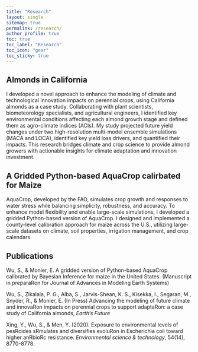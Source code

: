 ```yaml
---
title: "Research"
layout: single
sitemap: true
permalink: /research/
author_profile: true
toc: true
toc_label: "Research"
toc_icon: "gear"
toc_sticky: true
---
```


## Almonds in California 

I developed a novel approach to enhance the modeling of climate and technological innovation impacts on perennial crops, using California almonds as a case study. Collaborating with plant scientists, biometeorology specialists, and agricultural engineers, I identified key environmental conditions affecting each almond growth stage and defined them as agro-climate indices (ACIs). My study projected future yield changes under two high-resolution multi-model ensemble simulations (MACA and LOCA), identified key yield loss drivers, and quantified their impacts. This research bridges climate and crop science to provide almond growers with actionable insights for climate adaptation and innovation investment.

## A Gridded Python-based AquaCrop calirbated for Maize

AquaCrop, developed by the FAO, simulates crop growth and responses to water stress while balancing simplicity, robustness, and accuracy. To enhance model flexibility and enable large-scale simulations, I developed a gridded Python-based version of AquaCrop. I designed and implemented a county-level calibration approach for maize across the U.S., utilizing large-scale datasets on climate, soil properties, irrigation management, and crop calendars.

## Publications

Wu, S., & Monier, E. A gridded version of Python-based AquaCrop calibrated by Bayesian Inference for maize in the United States. (Manuscript in preparaRon for Journal of Advances in Modeling Earth Systems)

Wu, S., Zikalala, P. G., Alba, S., Jarvis-Shean, K. S., Kisekka, I., Segaran, M., Snyder, R., & Monier, E. (In Press) Advancing the modeling of future climate and innovaRon impacts on perennial crops to support adaptaRon: a case study of California almonds, _Earth’s Future_

Xing, Y., Wu, S., & Men, Y. (2020). Exposure to environmental levels of pesRcides sRmulates and diversifies evoluRon in Escherichia coli toward higher anRbioRc resistance. _Environmental science & technology_, 54(14), 8770-8778.
                                                                                                                              
                                                                                                                                  
